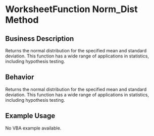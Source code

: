 # WorksheetFunction Norm_Dist Method

## Business Description
Returns the normal distribution for the specified mean and standard deviation. This function has a wide range of applications in statistics, including hypothesis testing.

## Behavior
Returns the normal distribution for the specified mean and standard deviation. This function has a wide range of applications in statistics, including hypothesis testing.

## Example Usage
No VBA example available.